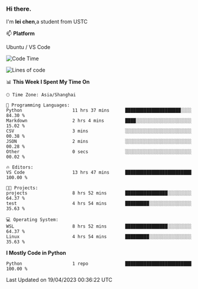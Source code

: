 ### Hi there.
I'm **lei chen**,a student from USTC

📫 **Platform**

Ubuntu / VS Code

<!--START_SECTION:waka-->
![Code Time](http://img.shields.io/badge/Code%20Time-13%20hrs%2047%20mins-blue)

![Lines of code](https://img.shields.io/badge/From%20Hello%20World%20I%27ve%20Written-0%20lines%20of%20code-blue)

📊 **This Week I Spent My Time On** 

```text
🕑︎ Time Zone: Asia/Shanghai

💬 Programming Languages: 
Python                   11 hrs 37 mins      █████████████████████░░░░   84.30 % 
Markdown                 2 hrs 4 mins        ████░░░░░░░░░░░░░░░░░░░░░   15.02 % 
CSV                      3 mins              ░░░░░░░░░░░░░░░░░░░░░░░░░   00.38 % 
JSON                     2 mins              ░░░░░░░░░░░░░░░░░░░░░░░░░   00.28 % 
Other                    0 secs              ░░░░░░░░░░░░░░░░░░░░░░░░░   00.02 % 

🔥 Editors: 
VS Code                  13 hrs 47 mins      █████████████████████████   100.00 % 

🐱‍💻 Projects: 
projects                 8 hrs 52 mins       ████████████████░░░░░░░░░   64.37 % 
test                     4 hrs 54 mins       █████████░░░░░░░░░░░░░░░░   35.63 % 

💻 Operating System: 
WSL                      8 hrs 52 mins       ████████████████░░░░░░░░░   64.37 % 
Linux                    4 hrs 54 mins       █████████░░░░░░░░░░░░░░░░   35.63 % 
```

**I Mostly Code in Python** 

```text
Python                   1 repo              █████████████████████████   100.00 % 
```




 Last Updated on 19/04/2023 00:36:22 UTC
<!--END_SECTION:waka-->
